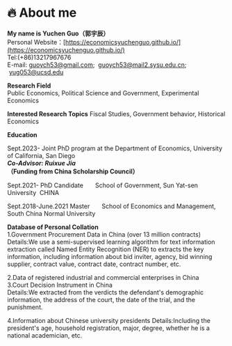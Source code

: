 # 🔥 About me  

**My name is Yuchen Guo（郭宇辰）**  
Personal Website：[https://economicsyuchenguo.github.io/](https://economicsyuchenguo.github.io/)  
Tel:(+86)13217967676  
E-mail: guoych53@gmail.com; &nbsp;guoych53@mail2.sysu.edu.cn; &nbsp;yug053@ucsd.edu 
  
  **Research Field**  
Public Economics,  Political Science and Government,  Experimental Economics

  **Interested Research Topics** 
Fiscal Studies, Government behavior, Historical Economics

**Education** 

Sept.2023-
Joint PhD program at the Department of Economics, University of California, San Diego  
***Co-Advisor: Ruixue Jia***  
**（Funding from China Scholarship Council）**  

Sept.2021- 
PhD Candidate  &nbsp;&nbsp;&nbsp;&nbsp;&nbsp;
School of Government, Sun Yat-sen University&nbsp; CHINA

Sept.2018-June.2021
Master &nbsp;&nbsp;&nbsp;&nbsp;&nbsp;
School of Economics and Management, South China Normal University

 **Database of Personal Collation**  
 1.Government Procurement Data in China (over 13 million contracts)  
 Details:We use a semi-supervised learning algorithm for text 
information extraction called Named Entity Recognition (NER) to extracts the key information, including information about bid inviter, agency, bid winning supplier, contract value, contract date, contract number, etc.  

 2.Data of registered industrial and commercial enterprises in China  
 3.Court Decision Instrument in China  
 Details:We extracted from the verdicts the defendant's demographic information, the address of the court, the date of the trial, and the punishment.  
 
 4.Information about Chinese university presidents
 Details:Including the president's age, household registration, major, degree, whether he is a national academician, etc.
